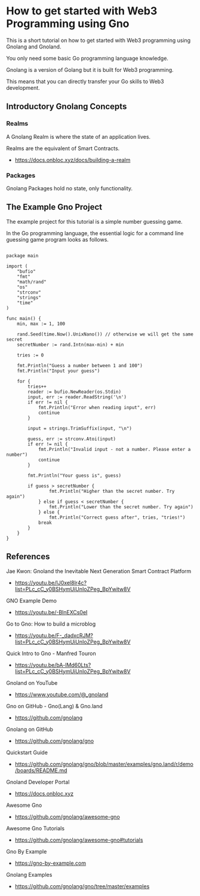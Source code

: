 # How to get started with Web3 Programming using Gno

This is a short tutorial on how to get started with Web3 programming using Gnolang and Gnoland. 

You only need some basic Go programming language knowledge. 

Gnolang is a version of Golang but it is built for Web3 programming. 

This means that you can directly transfer your Go skills to Web3 development.

## Introductory Gnolang Concepts

### Realms

A Gnolang Realm is where the state of an application lives.

Realms are the equivalent of Smart Contracts.

- https://docs.onbloc.xyz/docs/building-a-realm


### Packages

Gnolang Packages hold no state, only functionality.

## The Example Gno Project

The example project for this tutorial is a simple number guessing game.

In the Go programming language, the essential logic for a command line guessing game program looks as follows.

```golang

package main

import (
    "bufio"
    "fmt"
    "math/rand"
    "os"
    "strconv"
    "strings"
    "time"
)

func main() {
    min, max := 1, 100

    rand.Seed(time.Now().UnixNano()) // otherwise we will get the same secret
    secretNumber := rand.Intn(max-min) + min

    tries := 0

    fmt.Println("Guess a number between 1 and 100")
    fmt.Println("Input your guess")

    for {
        tries++
        reader := bufio.NewReader(os.Stdin)
        input, err := reader.ReadString('\n')
        if err != nil {
            fmt.Println("Error when reading input", err)
            continue
        }

        input = strings.TrimSuffix(input, "\n")

        guess, err := strconv.Atoi(input)
        if err != nil {
            fmt.Println("Invalid input - not a number. Please enter a number")
            continue
        }

        fmt.Println("Your guess is", guess)

        if guess > secretNumber {
                fmt.Println("Higher than the secret number. Try again")
            } else if guess < secretNumber {
                fmt.Println("Lower than the secret number. Try again")
            } else {
                fmt.Println("Correct guess after", tries, "tries!")
            break
        }
    }
}

```

## References

Jae Kwon: Gnoland the Inevitable Next Generation Smart Contract Platform

- https://youtu.be/IJ0xel8lr4c?list=PLc_cC_y0BSHymUiUnIoZPeg_BpYwitw8V

GNO Example Demo

- https://youtu.be/-BlnEXCs0eI

Go to Gno: How to build a microblog

- https://youtu.be/F-_dadxcRJM?list=PLc_cC_y0BSHymUiUnIoZPeg_BpYwitw8V

Quick Intro to Gno - Manfred Touron

- https://youtu.be/bA-lMd60Lts?list=PLc_cC_y0BSHymUiUnIoZPeg_BpYwitw8V

Gnoland on YouTube

- https://www.youtube.com/@_gnoland

Gno on GitHub - Gno(Lang) & Gno.land

- https://github.com/gnolang

Gnolang on GitHub

- https://github.com/gnolang/gno

Quickstart Guide

- https://github.com/gnolang/gno/blob/master/examples/gno.land/r/demo/boards/README.md

Gnoland Developer Portal

- https://docs.onbloc.xyz

Awesome Gno

- https://github.com/gnolang/awesome-gno

Awesome Gno Tutorials

- https://github.com/gnolang/awesome-gno#tutorials

Gno By Example

- https://gno-by-example.com

Gnolang Examples

- https://github.com/gnolang/gno/tree/master/examples

